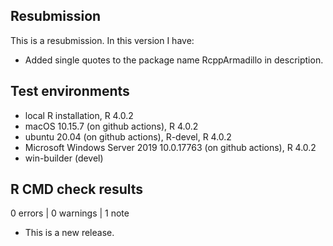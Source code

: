## Resubmission
This is a resubmission. In this version I have:

* Added single quotes to the package name RcppArmadillo in description.

## Test environments
* local R installation, R 4.0.2
* macOS 10.15.7 (on github actions), R 4.0.2
* ubuntu 20.04 (on github actions), R-devel, R 4.0.2
* Microsoft Windows Server 2019 10.0.17763 (on github actions), R 4.0.2
* win-builder (devel)

## R CMD check results

0 errors | 0 warnings | 1 note

* This is a new release.
